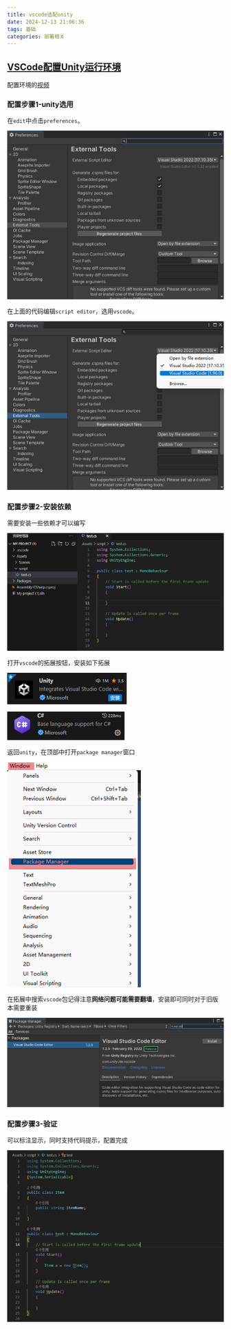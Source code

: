 ```yaml
---
title: vscode适配unity
date: 2024-12-13 21:06:36
tags: 基础
categories: 部署相关
---
```


## [**VSCode配置Unity运行环境**](https://www.bilibili.com/opus/851037968618487810)

配置环境的[视频](https://www.bilibili.com/video/BV14v4y1m7o8/)

### 配置步骤1-unity选用

在`edit`中点击`preferences`。

![image-20241213212406215](./12-13-vscode%E9%80%82%E9%85%8Dunity/image-20241213212406215.png)

在上面的代码编辑`script editor`，选用`vscode`。

![image-20241213212536771](./12-13-vscode%E9%80%82%E9%85%8Dunity/image-20241213212536771.png)

### 配置步骤2-安装依赖

需要安装一些依赖才可以编写

![image-20241213212953201](./12-13-vscode%E9%80%82%E9%85%8Dunity/image-20241213212953201.png)

打开`vscode`的拓展按钮，安装如下拓展

![image-20241213213050714](./12-13-vscode%E9%80%82%E9%85%8Dunity/image-20241213213050714.png)

![image-20241213213126251](./12-13-vscode%E9%80%82%E9%85%8Dunity/image-20241213213126251.png)

返回`unity`，在顶部中打开`package manager`窗口

![image-20241213213618461](./12-13-vscode%E9%80%82%E9%85%8Dunity/image-20241213213618461.png)

在拓展中搜索`vscode`包记得注意**网络问题可能需要翻墙**，安装即可同时对于旧版本需要重装

![image-20241213213750776](./12-13-vscode%E9%80%82%E9%85%8Dunity/image-20241213213750776.png)

### 配置步骤3-验证

可以标注显示，同时支持代码提示，配置完成

![image-20241213214532591](./12-13-vscode%E9%80%82%E9%85%8Dunity/image-20241213214532591.png)
